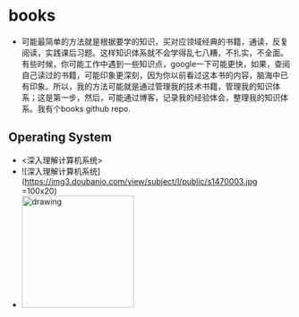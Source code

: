 # books
* 可能最简单的方法就是根据要学的知识，买对应领域经典的书籍，通读，反复阅读，实践课后习题。这样知识体系就不会学得乱七八糟，不扎实，不全面。有些时候，你可能工作中遇到一些知识点，google一下可能更快，如果，查阅自己读过的书籍，可能印象更深刻，因为你以前看过这本书的内容，脑海中已有印象。所以，我的方法可能就是通过管理我的技术书籍，管理我的知识体系；这是第一步，然后，可能通过博客，记录我的经验体会，整理我的知识体系。我有个books github repo.


## Operating System
* <深入理解计算机系统>
* ![深入理解计算机系统](https://img3.doubanio.com/view/subject/l/public/s1470003.jpg =100x20)
* <img src="https://img3.doubanio.com/view/subject/l/public/s1470003.jpg" alt="drawing" width="200"/>
